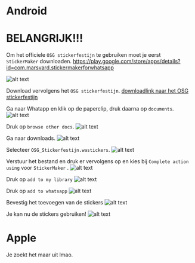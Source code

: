 # Android


BELANGRIJK!!!
======
Om het officiele `OSG stickerfestijn` te gebruiken moet je eerst `StickerMaker` downloaden.
https://play.google.com/store/apps/details?id=com.marsvard.stickermakerforwhatsapp

![alt text](https://github.com/osgmustisnt/stickers/blob/master/Sticker_Maker.png)

Download vervolgens het `OSG stickerfestijn`.
[downloadlink naar het OSG stickerfestijn](http://s000.tinyupload.com/download.php?file_id=09516317065236637445&t=0951631706523663744540764)

Ga naar Whatapp en klik op de paperclip, druk daarna op `documents`.
![alt text](https://github.com/osgmustisnt/stickers/blob/master/IMG_20181220_205716.png)

Druk op `browse other docs`.
![alt text](https://github.com/osgmustisnt/stickers/blob/master/IMG_20181220_205748.png)

Ga naar downloads.
![alt text](https://github.com/osgmustisnt/stickers/blob/master/IMG_20181220_210032.png)

Selecteer `OSG_Stickerfestijn.wastickers`.
![alt text](https://github.com/osgmustisnt/stickers/blob/master/IMG_20181220_210133.png)

Verstuur het bestand en druk er vervolgens op en kies bij `Complete action using` voor `StickerMaker` .
![alt text](https://github.com/osgmustisnt/stickers/blob/master/IMG_20181220_210356.png)

Druk op `add to my library`
![alt text](https://github.com/osgmustisnt/stickers/blob/master/IMG_20181220_210423.png)

Druk op `add to whatsapp`
![alt text](https://github.com/osgmustisnt/stickers/blob/master/IMG_20181220_210440.png)

Bevestig het toevoegen van de stickers
![alt text](https://github.com/osgmustisnt/stickers/blob/master/IMG_20181220_210459.png)

Je kan nu de stickers gebruiken!
![alt text](https://github.com/osgmustisnt/stickers/blob/master/IMG_20181220_224538.png)



# Apple

Je zoekt het maar uit lmao.

